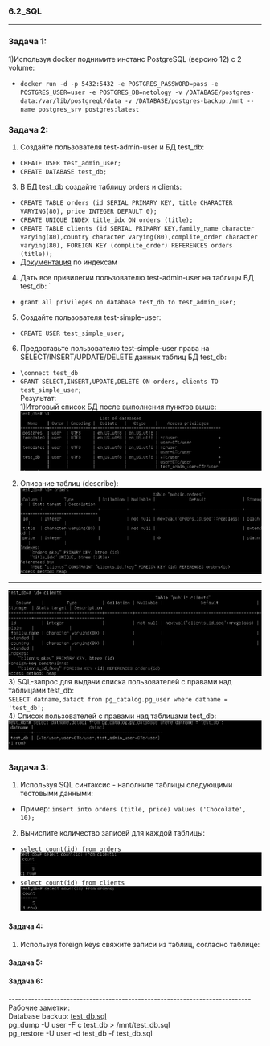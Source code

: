 ### 6.2_SQL
--------------------------------------------------------------------
### Задача 1: </br>
1)Используя docker поднимите инстанс PostgreSQL (версию 12) c 2 volume: </br>
- `docker run -d -p 5432:5432 -e POSTGRES_PASSWORD=pass -e POSTGRES_USER=user -e POSTGRES_DB=netology -v /DATABASE/postgres-data:/var/lib/postgreql/data -v /DATABASE/postgres-backup:/mnt --name postgres_srv postgres:latest` </br>

### Задача 2: </br>
1) Создайте пользователя test-admin-user и БД test_db: </br>
- `CREATE USER test_admin_user;` </br>
- `CREATE DATABASE test_db;` </br>
3) В БД test_db создайте таблицу orders и clients:  </br>
- `CREATE TABLE orders (id SERIAL PRIMARY KEY, title CHARACTER VARYING(80), price INTEGER DEFAULT 0);` </br>
- `CREATE UNIQUE INDEX title_idx ON orders (title);`
- `CREATE TABLE clients (id SERIAL PRIMARY KEY,family_name character varying(80),country character varying(80),complite_order character varying(80), FOREIGN KEY (complite_order) REFERENCES orders (title));`</br>
- [Документация](https://postgrespro.ru/docs/postgrespro/9.5/sql-createindex) по индексам </br>
4) Дать все привилегии пользователю test-admin-user на таблицы БД test_db: `</br>
- `grant all privileges on database test_db to test_admin_user;` </br>
5) Cоздайте пользователя test-simple-user:  </br>
- `CREATE USER test_simple_user;` </br>
6) Предоставьте пользователю test-simple-user права на SELECT/INSERT/UPDATE/DELETE данных таблиц БД test_db: </br>
- `\connect test_db` </br>
- `GRANT SELECT,INSERT,UPDATE,DELETE ON orders, clients TO test_simple_user;`</br>
Результат: </br>
1)Итоговый список БД после выполнения пунктов выше: </br>
![screen](https://github.com/murzinvit/screen/blob/f60667ff463698d45bc84c20e23e20f6945558d1/SQL_list_db.png) </br>
2) Описание таблиц (describe): </br>
![SQL_describe_orders](https://github.com/murzinvit/screen/blob/9b884616822cfa0d214a2b7057e8a9579a842ffa/SQL_describe_orders.png) </br>
------------------------------------------------------------------------------------------------------------
![SQL_describe_clients](https://github.com/murzinvit/screen/blob/09f75ec59d8fed5098230460d44c76f3e9680f35/SQL_describe_clients.png) </br>
3) SQL-запрос для выдачи списка пользователей с правами над таблицами test_db: <br> `SELECT datname,datact from pg_catalog.pg_user where datname = 'test_db';` <br>
4) Cписок пользователей с правами над таблицами test_db: </br>
![screen](https://github.com/murzinvit/screen/blob/607b29aae48f5b2f43299376b81a279bca409b95/SQL_acl_test_db.png) </br>
### Задача 3: </br>
1) Используя SQL синтаксис - наполните таблицы следующими тестовыми данными: </br>
- Пример: `insert into orders (title, price) values ('Chocolate', 10);` </br>
2) Вычислите количество записей для каждой таблицы: </br>
- `select count(id) from orders` </br>
![screen](https://github.com/murzinvit/screen/blob/df5aa6d208e5daaa6b8a49b5e633feeb0103910c/SQL_select_count_id_clients.png) </br>
- `select count(id) from clients` </br>
![screen](https://github.com/murzinvit/screen/blob/08a6c8f79e50210a3a5621ba555cadadb4850899/SQL_select_count_id_orders.png) </br>
#### Задача 4: </br>
1) Используя foreign keys свяжите записи из таблиц, согласно таблице: </br>

#### Задача 5: </br>

#### Задача 6: </br>

--------------------------------------------------------------------------- </br>
Рабочие заметки: </br>
Database backup: [test_db.sql](https://github.com/murzinvit/6.2_SQL/blob/30c37f35c5f85647e10a59693291f62b6c49d328/test_db.sql) </br>
pg_dump -U user -F c test_db > /mnt/test_db.sql </br>
pg_restore -U user -d test_db -f test_db.sql </br>
